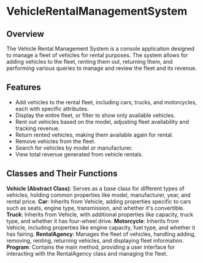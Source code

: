 # VehicleRentalManagementSystem

## Overview
The Vehicle Rental Management System is a console application designed to manage a fleet of vehicles for rental purposes. The system allows for adding vehicles to the fleet, renting them out, returning them, and performing various queries to manage and review the fleet and its revenue.

## Features
- Add vehicles to the rental fleet, including cars, trucks, and motorcycles, each with specific attributes.
- Display the entire fleet, or filter to show only available vehicles.
- Rent out vehicles based on the model, adjusting fleet availability and tracking revenue.
- Return rented vehicles, making them available again for rental.
- Remove vehicles from the fleet.
- Search for vehicles by model or manufacturer.
- View total revenue generated from vehicle rentals.

## Classes and Their Functions

**Vehicle (Abstract Class)**: Serves as a base class for different types of vehicles, holding common properties like model, manufacturer, year, and rental price.
**Car**: Inherits from Vehicle, adding properties specific to cars such as seats, engine type, transmission, and whether it's convertible.
**Truck**: Inherits from Vehicle, with additional properties like capacity, truck type, and whether it has four-wheel drive.
**Motorcycle**: Inherits from Vehicle, including properties like engine capacity, fuel type, and whether it has fairing.
**RentalAgency**: Manages the fleet of vehicles, handling adding, removing, renting, returning vehicles, and displaying fleet information.
**Program**: Contains the main method, providing a user interface for interacting with the RentalAgency class and managing the fleet.

